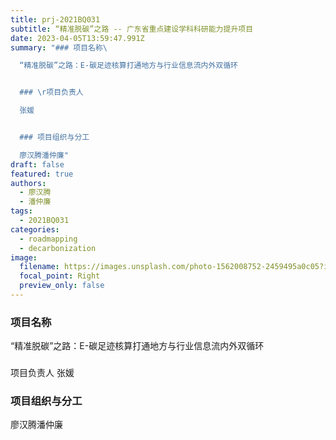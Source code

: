 ```yaml
---
title: prj-2021BQ031
subtitle: “精准脱碳”之路 -- 广东省重点建设学科科研能力提升项目
date: 2023-04-05T13:59:47.991Z
summary: "### 项目名称\ 

  “精准脱碳”之路：E-碳足迹核算打通地方与行业信息流内外双循环


  ### \r项目负责人

  张媛


  ### 项目组织与分工

  廖汉腾潘仲廉"
draft: false
featured: true
authors:
  - 廖汉腾
  - 潘仲廉
tags:
  - 2021BQ031
categories:
  - roadmapping
  - decarbonization
image:
  filename: https://images.unsplash.com/photo-1562008752-2459495a0c05?ixlib=rb-4.0.3&ixid=MnwxMjA3fDB8MHxwaG90by1wYWdlfHx8fGVufDB8fHx8&auto=format&fit=crop&w=1035&q=80
  focal_point: Right
  preview_only: false
---
```

### 项目名称 
“精准脱碳”之路：E-碳足迹核算打通地方与行业信息流内外双循环

### 项目负责人
张媛

### 项目组织与分工
廖汉腾潘仲廉